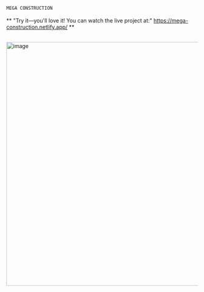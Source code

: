 `MEGA CONSTRUCTION` <br/><br/>
**  "Try it—you'll love it! You can watch the live project at:"     https://mega-construction.netlify.app/
**
<br/><br/>


<img width="1348" height="641" alt="image" src="https://github.com/user-attachments/assets/feaec25b-47e2-4e27-9639-12ce37848069" />
